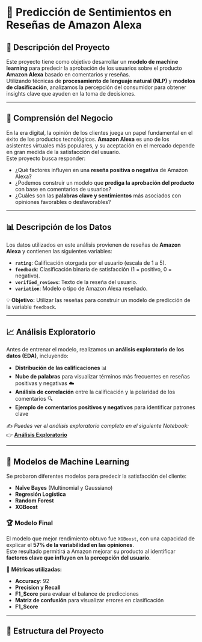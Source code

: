 # 📢 Predicción de Sentimientos en Reseñas de Amazon Alexa  

## 📌 Descripción del Proyecto  
Este proyecto tiene como objetivo desarrollar un **modelo de machine learning** para predecir la aprobación de los usuarios sobre el producto **Amazon Alexa** basado en comentarios y reseñas.  
Utilizando técnicas de **procesamiento de lenguaje natural (NLP)** y **modelos de clasificación**, analizamos la percepción del consumidor para obtener insights clave que ayuden en la toma de decisiones.  

---

## 🚀 Comprensión del Negocio  
En la era digital, la opinión de los clientes juega un papel fundamental en el éxito de los productos tecnológicos. **Amazon Alexa** es uno de los asistentes virtuales más populares, y su aceptación en el mercado depende en gran medida de la satisfacción del usuario.  
Este proyecto busca responder:  
- ¿Qué factores influyen en una **reseña positiva o negativa** de Amazon Alexa?  
- ¿Podemos construir un modelo que **prediga la aprobación del producto** con base en comentarios de usuarios?  
- ¿Cuáles son las **palabras clave y sentimientos** más asociados con opiniones favorables o desfavorables?  

---

## 📊 Descripción de los Datos  
Los datos utilizados en este análisis provienen de reseñas de **Amazon Alexa** y contienen las siguientes variables:  
- **`rating`**: Calificación otorgada por el usuario (escala de 1 a 5).  
- **`feedback`**: Clasificación binaria de satisfacción (1 = positivo, 0 = negativo).  
- **`verified_reviews`**: Texto de la reseña del usuario.  
- **`variation`**: Modelo o tipo de Amazon Alexa reseñado.  

💡 **Objetivo:** Utilizar las reseñas para construir un modelo de predicción de la variable `feedback`.  

---

## 📈 Análisis Exploratorio  
Antes de entrenar el modelo, realizamos un **análisis exploratorio de los datos (EDA)**, incluyendo:  
- **Distribución de las calificaciones** 📊  
- **Nube de palabras** para visualizar términos más frecuentes en reseñas positivas y negativas ☁️  
- **Análisis de correlación** entre la calificación y la polaridad de los comentarios 🔍  
- **Ejemplo de comentarios positivos y negativos** para identificar patrones clave  

✍️ _Puedes ver el análisis exploratorio completo en el siguiente Notebook:_  
👉 **[Análisis Exploratorio](./notebooks/analisis_exploratorio.ipynb)**  

---

## 🤖 Modelos de Machine Learning  
Se probaron diferentes modelos para predecir la satisfacción del cliente:  
- **Naïve Bayes** (Multinomial y Gaussiano)  
- **Regresión Logística**  
- **Random Forest**  
- **XGBoost**  

### 🏆 **Modelo Final**  
El modelo que mejor rendimiento obtuvo fue `XGBoost`, con una capacidad de explicar el **57% de la variabilidad en las opiniones**.  
Este resultado permitirá a Amazon mejorar su producto al identificar **factores clave que influyen en la percepción del usuario**.  

📌 **Métricas utilizadas:**  
- **Accuracy**: 92 
- **Precision y Recall**  
- **F1_Score** para evaluar el balance de predicciones 
- **Matriz de confusión** para visualizar errores en clasificación  
- **F1_Score**

---

## 📂 Estructura del Proyecto  
